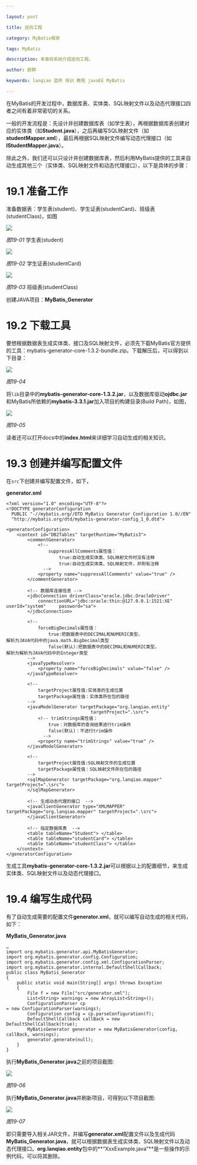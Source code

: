 ```yaml
---

layout: post

title: 逆向工程

category: MyBatis框架

tags: MyBatis

description: 本章将系统介绍逆向工程。

author: 颜群

keywords: lanqiao 蓝桥 培训 教程 javaEE MyBatis

---
```


在MyBatis的开发过程中，数据库表、实体类、SQL映射文件以及动态代理接口四者之间有着非常密切的关系。

一般的开发流程是：先设计并创建数据库表（如学生表），再根据数据库表创建对应的实体类（如**Student.java**），之后再编写SQL映射文件（如**studentMapper.xml**），最后再根据SQL映射文件编写动态代理接口（如**IStudentMapper.java**）。

除此之外，我们还可以只设计并创建数据库表，然后利用MyBatis提供的工具来自动生成其他三个（实体类、SQL映射文件和动态代理接口），以下是具体的步骤：

# 19.1 准备工作 #

准备数据表：学生表(student)、学生证表(studentCard)、班级表(studentClass)，如图

![](http://lemon.lanqiao.org:8082/teaching/img/mybatis-zq/19.1.png)

*图19-01*
学生表(student)

![](http://lemon.lanqiao.org:8082/teaching/img/mybatis-zq/19.2.png)

*图19-02*
学生证表(studentCard)

![](http://lemon.lanqiao.org:8082/teaching/img/mybatis-zq/19.3.png)

*图19-03*
班级表(studentClass)

创建JAVA项目：**MyBatis_Generator**


# 19.2 下载工具 #

要想根据数据表生成实体类、接口及SQL映射文件，必须先下载MyBatis官方提供的工具：mybatis-generator-core-1.3.2-bundle.zip。下载解压后，可以得到以下目录：

![](http://lemon.lanqiao.org:8082/teaching/img/mybatis-zq/19.4.png)

*图19-04*


将`lib`目录中的**mybatis-generator-core-1.3.2.jar**，以及数据库驱动**ojdbc.jar**和MyBatis所依赖的**mybatis-3.3.1.jar**加入项目的构建目录(Build Path)，如图，

![](http://lemon.lanqiao.org:8082/teaching/img/mybatis-zq/19.5.png)

*图19-05*

读者还可以打开docs中的**index.html**来详细学习自动生成的相关知识。

# 19.3 创建并编写配置文件 #

在`src`下创建并编写配置文件，如下，

**generator.xml**

```
<?xml version="1.0" encoding="UTF-8"?>
<!DOCTYPE generatorConfiguration
  PUBLIC "-//mybatis.org//DTD MyBatis Generator Configuration 1.0//EN"
  "http://mybatis.org/dtd/mybatis-generator-config_1_0.dtd">

<generatorConfiguration>
	<context id="DB2Tables" targetRuntime="MyBatis3">
		<commentGenerator>
			<!--
				suppressAllComments属性值：
					true:自动生成实体类、SQL映射文件时没有注释
					true:自动生成实体类、SQL映射文件，并附有注释
			  -->
			<property name="suppressAllComments" value="true" />
		</commentGenerator>

		<!-- 数据库连接信息 -->
		<jdbcConnection driverClass="oracle.jdbc.OracleDriver"
			connectionURL="jdbc:oracle:thin:@127.0.0.1:1521:XE" 
userId="system" 	password="sa">
		</jdbcConnection>

		<!-- 
			forceBigDecimals属性值： 
				true:把数据表中的DECIMAL和NUMERIC类型，
解析为JAVA代码中的java.math.BigDecimal类型 
				false(默认):把数据表中的DECIMAL和NUMERIC类型，
解析为解析为JAVA代码中的Integer类型 
		-->
		<javaTypeResolver>
			<property name="forceBigDecimals" value="false" />
		</javaTypeResolver>

		<!-- 
			targetProject属性值:实体类的生成位置  
			targetPackage属性值：实体类所在包的路径
		-->
		<javaModelGenerator targetPackage="org.lanqiao.entity"
	                            targetProject=".\src">
			<!-- trimStrings属性值：
				true：对数据库的查询结果进行trim操作
				false(默认)：不进行trim操作
			  -->
			<property name="trimStrings" value="true" />
		</javaModelGenerator>

		<!-- 
			targetProject属性值:SQL映射文件的生成位置  
			targetPackage属性值：SQL映射文件所在包的路径
		-->
		<sqlMapGenerator targetPackage="org.lanqiao.mapper" 
targetProject=".\src">
		</sqlMapGenerator>

		<!-- 生成动态代理的接口  -->
		<javaClientGenerator type="XMLMAPPER"	targetPackage="org.lanqiao.mapper" targetProject=".\src">
		</javaClientGenerator>

		<!-- 指定数据库表  -->
		<table tableName="Student">	</table>
		<table tableName="studentCard">	</table>
		<table tableName="studentClass"> </table>
	</context>
</generatorConfiguration>
```

生成工具**mybatis-generator-core-1.3.2.jar**可以根据以上的配置细节，来生成实体类、SQL映射文件以及动态代理接口。

# 19.4 编写生成代码 #

有了自动生成需要的配置文件**generator.xml**，就可以编写自动生成的相关代码，如下：

**MyBatis_Generator.java**

```
…
import org.mybatis.generator.api.MyBatisGenerator;
import org.mybatis.generator.config.Configuration;
import org.mybatis.generator.config.xml.ConfigurationParser;
import org.mybatis.generator.internal.DefaultShellCallback;
public class MyBatis_Generator
{
	public static void main(String[] args) throws Exception
	{
		File f = new File("src/generator.xml");
		List<String> warnings = new ArrayList<String>();
		ConfigurationParser cp 
= new ConfigurationParser(warnings);
		Configuration config = cp.parseConfiguration(f);
		DefaultShellCallback callBack = new DefaultShellCallback(true);
		MyBatisGenerator generator = new MyBatisGenerator(config, callBack, warnings);
		generator.generate(null);
	}
}
```

执行**MyBatis_Generator.java**之前的项目截图:

![](http://lemon.lanqiao.org:8082/teaching/img/mybatis-zq/19.6.png)

*图19-06*

执行**MyBatis_Generator.java**并刷新项目，可得到以下项目截图:

![](http://lemon.lanqiao.org:8082/teaching/img/mybatis-zq/19.7.png)

*图19-07*

即只需要导入相关JAR文件，并编写**generator.xml**配置文件以及生成代码**MyBatis_Generator.java**，就可以根据数据表生成实体类、SQL映射文件以及动态代理接口。**org.lanqiao.entity**包中的**“XxxExample.java”**是一些操作的示例代码，可以将其删除。
